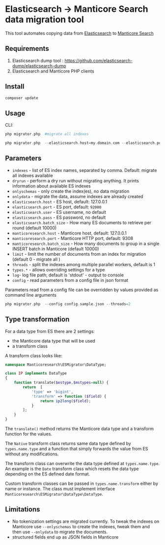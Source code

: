 Elasticsearch -> Manticore Search data migration tool
===========

This tool automates copying data from [Elasticsearch](https://www.elastic.co/elasticsearch/) to [Manticore Search](https://manticoresearch.com/)

Requirements
------------
1. Elasticsearch dump tool : https://github.com/elasticsearch-dump/elasticsearch-dump
2. Elasticsearch and Manticore PHP clients

Install
-------

```bash
composer update
```


Usage
-----

CLI:
```php
php migrator.php  #migrate all indexes
```

```php
php migrator.php  --elasticsearch.host=my.domain.com --elasticsearch.port=9200 --indexes=index1,index2
```

Parameters
----------
* `indexes` - list of ES index names, separated by comma. Default:  migrate all indexes available
* `dryrun` - perform a dry run without migrating anything. It prints information about available ES indexes
* `onlyschemas` - only create the index(es), no data migration
* `onlydata` - migrate the data, assume indexes are already created
* `elasticsearch.host` - ES host, default: 127.0.0.1
* `elasticsearch.port` - ES port, default: `92000`
* `elasticsearch.user` - ES username, no default 
* `elasticsearch.pass` - ES password, no default
* `elasticsearch.batch_size` - How many ES documents to retrieve per round (default 10000)  
* `manticoresearch.host` - Manticore host, default: 127.0.0.1
* `manticoresearch.port` - Manticore HTTP port, default: 9308
* `manticoresearch.batch_size` - How many documents to group in a single INSERT batch in Manticore (default 10000)
* `limit` - limit the number of documents from an index for migration (default 0 - migrate all )
* `threads` -  split the indexes among multiple parallel workers, default is 1
* `types.*` - allows overriding settings for a type
* `log`- log file path; default is 'stdout' - output to console
* `config` - read parameters from a config file in json format

Parameters read from a config file can be overridden by values provided as command line arguments

```php
php migrator.php  --config config.sample.json --threads=2
```


Type transformation
-------------------
For a data type from ES there are 2 settings:
* the Manticore data type that will be used 
* a transform class

A transform class looks like:
```php
namespace Manticoresearch\ESMigrator\DataType;

class IP implements DataType
{
    function translate($estype,$mstypes=null) {
        return  [
            'type' => 'bigint',
            'transform' => function ($field) {
                return ip2long($field);
            }
        ];
    }
}
```
The `translate()` method returns the Manticore data type and a transform function for the values.

The `Native` transform class returns same data type defined by `types.name.type` and a function that simply forwards
the value from ES without any modifications.

The transform class can overwrite the data type defined at `types.name.type`. An example is the `Date` transform class
which resets the data type depending on the ES defined date format.

Custom transform classes can be passed in `types.name.transform` either by name or instance. The class must implement interface `Manticoresearch\ESMigrator\DataType\DataType`.

Limitations
-----------

* No tokenization settings are migrated currently. To tweak the indexes on Manticore use `--onlyschemas` to create 
the indexes, tweak them and then use `--onlydata` to migrate the documents.
* structured fields end up as JSON fields in Manticore
